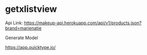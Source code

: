 # getxlistview
Api Link: https://makeup-api.herokuapp.com/api/v1/products.json?brand=marienatie

Generate Model

https://app.quicktype.io/
